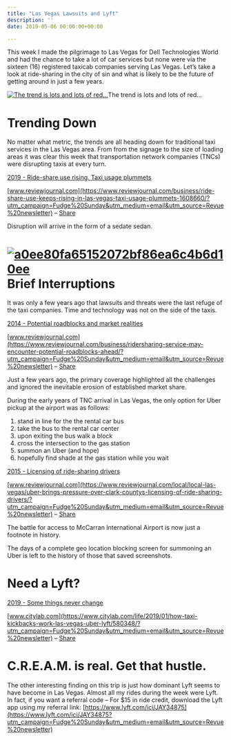 ```yaml
---
title: "Las Vegas Lawsuits and Lyft"
description: ''
date: 2019-05-06 00:00:00+00:00

---
```


This week I made the pilgrimage to Las Vegas for Dell Technologies World and had the chance to take a lot of car services but none were via the sixteen (16) registered taxicab companies serving Las Vegas. Let’s take a look at ride-sharing in the city of sin and what is likely to be the future of getting around in just a few years.


[![The trend is lots and lots of red...](https://substack.com/static/41a5e0d2930b972acc2098df6b4c929b/0a47e/3c469b31d0487f58a362b22b7a363cd4.png "The trend is lots and lots of red...")](https://substackcdn.com/image/fetch/f_auto,q_auto:good,fl_progressive:steep/https%3A%2F%2Fsubstack.com%2Fstatic%2F41a5e0d2930b972acc2098df6b4c929b%2F0a47e%2F3c469b31d0487f58a362b22b7a363cd4.png)The trend is lots and lots of red…

Trending Down
=============

No matter what metric, the trends are all heading down for traditional taxi services in the Las Vegas area. From from the signage to the size of loading areas it was clear this week that transportation network companies (TNCs) were disrupting taxis at every turn.

[2019 - Ride-share use rising. Taxi usage plummets](https://www.reviewjournal.com/business/ride-share-use-keeps-rising-in-las-vegas-taxi-usage-plummets-1608660/?utm_campaign=Fudge%20Sunday&utm_medium=email&utm_source=Revue%20newsletter)

[www.reviewjournal.com](https://www.reviewjournal.com/business/ride-share-use-keeps-rising-in-las-vegas-taxi-usage-plummets-1608660/?utm_campaign=Fudge%20Sunday&utm_medium=email&utm_source=Revue%20newsletter) – [Share](http://rev.vu/kd4nED?utm_campaign=Issue&utm_content=share&utm_medium=email&utm_source=Fudge+Sunday)

Disruption will arrive in the form of a sedate sedan.

[![a0ee80fa65152072bf86ea6c4b6d10ee](https://substack.com/static/75a2f14e86ebdcc2d547219858236726/0a47e/a0ee80fa65152072bf86ea6c4b6d10ee.png "a0ee80fa65152072bf86ea6c4b6d10ee")](https://substackcdn.com/image/fetch/f_auto,q_auto:good,fl_progressive:steep/https%3A%2F%2Fsubstack.com%2Fstatic%2F75a2f14e86ebdcc2d547219858236726%2F0a47e%2Fa0ee80fa65152072bf86ea6c4b6d10ee.png)Brief Interruptions
===================

It was only a few years ago that lawsuits and threats were the last refuge of the taxi companies. Time and technology was not on the side of the taxis.

[2014 - Potential roadblocks and market realities](https://www.reviewjournal.com/business/ridersharing-service-may-encounter-potential-roadblocks-ahead/?utm_campaign=Fudge%20Sunday&utm_medium=email&utm_source=Revue%20newsletter)

[www.reviewjournal.com](https://www.reviewjournal.com/business/ridersharing-service-may-encounter-potential-roadblocks-ahead/?utm_campaign=Fudge%20Sunday&utm_medium=email&utm_source=Revue%20newsletter) – [Share](http://rev.vu/564Oeq?utm_campaign=Issue&utm_content=share&utm_medium=email&utm_source=Fudge+Sunday)

Just a few years ago, the primary coverage highlighted all the challenges and ignored the inevitable erosion of established market share.

During the early years of TNC arrival in Las Vegas, the only option for Uber pickup at the airport was as follows:

1. stand in line for the the rental car bus
2. take the bus to the rental car center
3. upon exiting the bus walk a block
4. cross the intersection to the gas station
5. summon an Uber (and hope)
6. hopefully find shade at the gas station while you wait

[2015 - Licensing of ride-sharing drivers](https://www.reviewjournal.com/local/local-las-vegas/uber-brings-pressure-over-clark-countys-licensing-of-ride-sharing-drivers/?utm_campaign=Fudge%20Sunday&utm_medium=email&utm_source=Revue%20newsletter)

[www.reviewjournal.com](https://www.reviewjournal.com/local/local-las-vegas/uber-brings-pressure-over-clark-countys-licensing-of-ride-sharing-drivers/?utm_campaign=Fudge%20Sunday&utm_medium=email&utm_source=Revue%20newsletter) – [Share](http://rev.vu/WR9Qm1?utm_campaign=Issue&utm_content=share&utm_medium=email&utm_source=Fudge+Sunday)

The battle for access to McCarran International Airport is now just a footnote in history.

The days of a complete geo location blocking screen for summoning an Uber is left to the history of those that saved screenshots.

Need a Lyft?
============

[2019 - Some things never change](https://www.citylab.com/life/2019/01/how-taxi-kickbacks-work-las-vegas-uber-lyft/580348/?utm_campaign=Fudge%20Sunday&utm_medium=email&utm_source=Revue%20newsletter)

[www.citylab.com](https://www.citylab.com/life/2019/01/how-taxi-kickbacks-work-las-vegas-uber-lyft/580348/?utm_campaign=Fudge%20Sunday&utm_medium=email&utm_source=Revue%20newsletter) – [Share](http://rev.vu/naME7Z?utm_campaign=Issue&utm_content=share&utm_medium=email&utm_source=Fudge+Sunday)

C.R.E.A.M. is real. Get that hustle.
====================================

The other interesting finding on this trip is just how dominant Lyft seems to have become in Las Vegas. Almost all my rides during the week were Lyft. In fact, if you want a referral code – For $15 in ride credit, download the Lyft app using my referral link: [https://www.lyft.com/ici/JAY34875](https://www.lyft.com/ici/JAY34875?utm_campaign=Fudge%20Sunday&utm_medium=email&utm_source=Revue%20newsletter)

